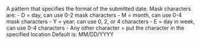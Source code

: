A pattern that specifies the format of the submitted date.
            Mask characters are:
             - D = day, can use 0-2 mask characters
             - M = month, can use 0-4 mask characters
             - Y = year, can use 0, 2, or 4 characters
             - E = day in week, can use 0-4 characters
             - Any other character = put the character in the specified location
            Default is: MM/DD/YYYY